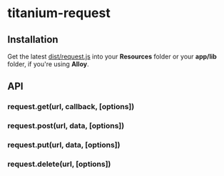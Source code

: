# titanium-request

## Installation

Get the latest [dist/request.js](https://raw.github.com/dawicorti/titanium-request/master/dist/request.js) into your __Resources__ folder or your __app/lib__ folder, if you're using __Alloy__.

## API

### __request.get__(url, callback, [options])

### __request.post__(url, data, [options])

### __request.put__(url, data, [options])

### __request.delete__(url, [options])
